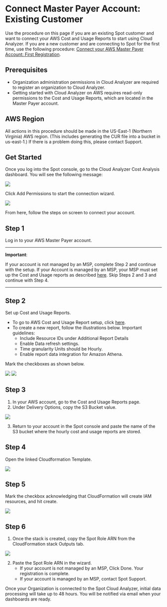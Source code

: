 # Connect Master Payer Account: Existing Customer

Use the procedure on this page if you are an existing Spot customer and want to connect your AWS Cost and Usage Reports to start using Cloud Analyzer. If you are a new customer and are connecting to Spot for the first time, use the following procedure: [Connect your AWS Master Payer Account: First Registration](cloud-analyzer/getting-started/connect-master-payer-account-first-registration.md).

## Prerequisites

* Organization administration permissions in Cloud Analyzer are required to register an organization to Cloud Analyzer.
* Getting started with Cloud Analyzer on AWS requires read-only permissions to the Cost and Usage Reports, which are located in the Master Payer account.

## AWS Region

All actions in this procedure should be made in the US-East-1 (Northern Virginia) AWS region. (This includes generating the CUR file into a bucket in us-east-1.) If there is a problem doing this, please contact Support.

## Get Started

Once you log into the Spot console, go to the Cloud Analyzer Cost Analysis dashboard. You will see the following message:

<img src="/cloud-analyzer/_media/gettingstarted-connect-master-existing-01.png" />

Click Add Permissions to start the connection wizard.

<img src="/cloud-analyzer/_media/gettingstarted-connect-master-existing-02.png" />

From here, follow the steps on screen to connect your account.

## Step 1

Log in to your AWS Master Payer account.

---
**Important**:

If your account is not managed by an MSP, complete Step 2 and continue with the setup.
If your Account is managed by an MSP, your MSP must set up the Cost and Usage reports as described [here](cloud-analyzer/getting-started/connect-account-customer-working-with-msp.md). Skip Steps 2 and 3 and continue with Step 4.

---

## Step 2

Set up Cost and Usage Reports.
* To go to AWS Cost and Usage Report setup, click [here](https://console.aws.amazon.com/billing/home?#/reports).
* To create a new report, follow the illustrations below. Important guidelines:
  * Include Resource IDs under Additional Report Details
  * Enable Data refresh settings.
  * Time granularity Units should be Hourly.
  * Enable report data integration for Amazon Athena.

Mark the checkboxes as shown below.

<img src="/cloud-analyzer/_media/gettingstarted-connect-master-existing-03.png" />

<img src="/cloud-analyzer/_media/gettingstarted-connect-master-existing-04.png" />

## Step 3

1. In your AWS account, go to the Cost and Usage Reports page.
2. Under Delivery Options, copy the S3 Bucket value.

<img src="/cloud-analyzer/_media/gettingstarted-connect-master-existing-05.png" />

3. Return to your account in the Spot console and paste the name of the S3 bucket where the hourly cost and usage reports are stored.

## Step 4

Open the linked Cloudformation Template.  

<img src="/cloud-analyzer/_media/gettingstarted-connect-master-existing-06.png" />

## Step 5

Mark the checkbox acknowledging that CloudFormation will create IAM resources, and hit create.

<img src="/cloud-analyzer/_media/gettingstarted-connect-master-existing-07.png" />

## Step 6

1. Once the stack is created, copy the Spot Role ARN from the CloudFormation stack Outputs tab.

<img src="/cloud-analyzer/_media/gettingstarted-connect-master-existing-08.png" />

2. Paste the Spot Role ARN in the wizard.
   * If your account is not managed by an MSP, Click Done. Your registration is complete.
   * If your account is managed by an MSP, contact Spot Support.

Once your Organization is connected to the Spot Cloud Analyzer, initial data processing will take up to 48 hours. You will be notified via email when your dashboards are ready.
